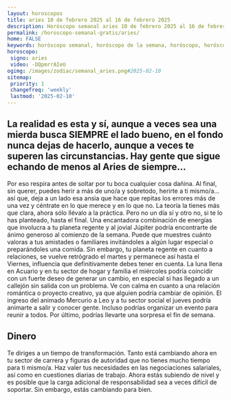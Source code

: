 ```yaml
---
layout: horoscopos
title: aries 10 de febrero 2025 al 16 de febrero 2025 
description: Horóscopo semanal aries 10 de febrero 2025 al 16 de febrero 2025. La realidad es esta y sí, aunque a veces sea una mierda busca SIEMPRE el lado bueno, en el fondo nunca dejas de hacerlo, aunque a veces te superen las circunstancias. Hay gente que sigue echando de menos al Aries de siempre…
permalink: /horoscopo-semanal-gratis/aries/
home: FALSE
keywords: horóscopo semanal, horóscopo de la semana, horóscopo, horóscopo gratis,horóscopos, horóscopo esperanza gracia, horoscopos aries la semana, horóscopos gratis, Tarot, Astrologia, Zodíaco, aries, horoscopo gratis, semanal
horoscopo:
 signo: aries
 video: -DQpmrrAIeU
ogimg: /images/zodiac/semanal_aries.png#2025-02-10
sitemap:
 priority: 1
 changefreq: 'weekly'
 lastmod: '2025-02-10'
---
```




## La realidad es esta y sí, aunque a veces sea una mierda busca SIEMPRE el lado bueno, en el fondo nunca dejas de hacerlo, aunque a veces te superen las circunstancias. Hay gente que sigue echando de menos al Aries de siempre…

Por eso respira antes de soltar por tu boca cualquier cosa dañina. Al final, sin querer, puedes herir a más de uno/a y sobretodo, herirte a ti mismo/a… 
así que, deja a un lado esa ansia que hace que repitas los errores más de una vez y céntrate en lo que merece y en lo que no. La teoría la tienes más que clara, ahora sólo llévalo a la práctica. Pero no un día sí y otro no, si te lo has planteado, hasta el final.
Una encantadora combinación de energías que involucra a tu planeta regente y al jovial Júpiter podría encontrarte de ánimo generoso al comienzo de la semana. Puede que muestres cuánto valoras a tus amistades o familiares invitándoles a algún lugar especial o preparándoles una comida. Sin embargo, tu planeta regente en cuanto a relaciones, se vuelve retrógrado el martes y permanece así hasta el Viernes, influencia que definitivamente debes tener en cuenta. 
La luna llena en Acuario y en tu sector de hogar y familia el miércoles podría coincidir con un fuerte deseo de generar un cambio, en especial si has llegado a un callejón sin salida con un problema. Ve con calma en cuanto a una relación romántica o proyecto creativo, ya que alguien podría cambiar de opinión. El ingreso del animado Mercurio a Leo y a tu sector social el jueves podría animarte a salir y conocer gente. Incluso podrías organizar un evento para reunir a todos. Por último, podrías llevarte una sorpresa el fin de semana.

## Dinero

Te diriges a un tiempo de transformación. Tanto está cambiando ahora en tu sector de carrera y figuras de autoridad que no tienes mucho tiempo para ti mismo/a. Haz valer tus necesidades en las negociaciones salariales, así como en cuestiones diarias de trabajo. Ahora estás subiendo de nivel y es posible que la carga adicional de responsabilidad sea a veces difícil de soportar. Sin embargo, estás cambiando para bien.